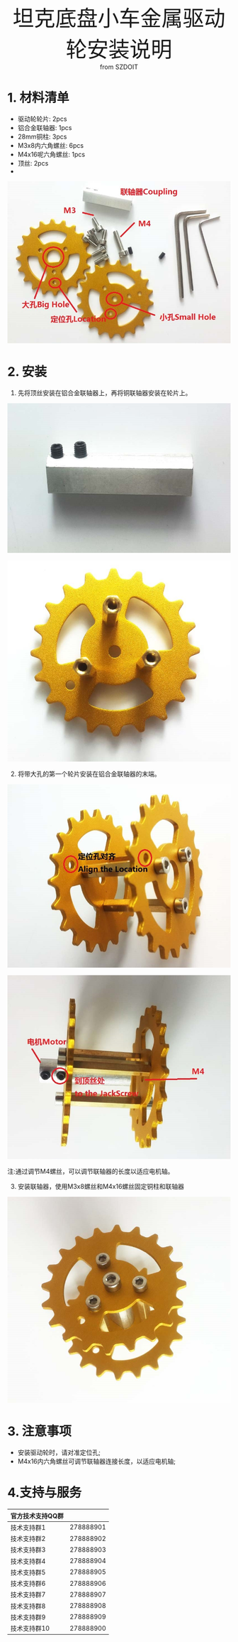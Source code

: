 <center> <font size=10> 坦克底盘小车金属驱动轮安装说明 </font></center>

<center> from SZDOIT </center>

# 1. 材料清单

- 驱动轮轮片:            2pcs
- 铝合金联轴器:        1pcs
- 28mm铜柱:             3pcs
- M3x8内六角螺丝:    6pcs
- M4x16呢六角螺丝: 1pcs
- 顶丝:                         2pcs
- 

![metalwheelmaterial](https://github.com/SmartArduino/zhdocs/raw/master/zhSmartCAR/Wheel/MetaDrivingWheel/metalwheelmaterial.jpg)

# 2. 安装

1) 先将顶丝安装在铝合金联轴器上，再将铜联轴器安装在轮片上。

![metalcoupling](https://github.com/SmartArduino/zhdocs/raw/master/zhSmartCAR/Wheel/MetaDrivingWheel/metalcoupling.jpg)

![metalwheelcoupling](https://github.com/SmartArduino/zhdocs/raw/master/zhSmartCAR/Wheel/MetaDrivingWheel/metalwheelcoupling.jpg)

2) 将带大孔的第一个轮片安装在铝合金联轴器的末端。

![drivingalign](https://github.com/SmartArduino/zhdocs/raw/master/zhSmartCAR/Wheel/MetaDrivingWheel/drivingalign.jpg)

![drivingm4](https://github.com/SmartArduino/zhdocs/raw/master/zhSmartCAR/Wheel/MetaDrivingWheel/drivingm4.jpg)

注:通过调节M4螺丝，可以调节联轴器的长度以适应电机轴。

3) 安装联轴器，使用M3x8螺丝和M4x16螺丝固定铜柱和联轴器

![drivingwheelfinish](https://github.com/SmartArduino/zhdocs/raw/master/zhSmartCAR/Wheel/MetaDrivingWheel/drivingwheelfinish.jpg)

# 3. 注意事项

- 安装驱动轮时，请对准定位孔;
- M4x16内六角螺丝可调节联轴器连接长度，以适应电机轴;



# 4.支持与服务

| 官方技术支持QQ群 |           |
| ---------------- | --------- |
| 技术支持群1      | 278888901 |
| 技术支持群2      | 278888902 |
| 技术支持群3      | 278888903 |
| 技术支持群4      | 278888904 |
| 技术支持群5      | 278888905 |
| 技术支持群6      | 278888906 |
| 技术支持群7      | 278888907 |
| 技术支持群8      | 278888908 |
| 技术支持群9      | 278888909 |
| 技术支持群10     | 278888900 |

